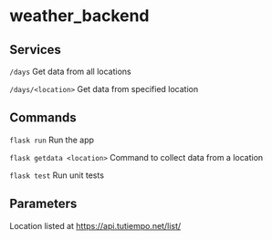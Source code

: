 # weather_backend

## Services
```/days```
Get data from all locations

```/days/<location>```
Get data from specified location

## Commands
```flask run```
Run the app

```flask getdata <location>```
Command to collect data from a location

```flask test```
Run unit tests

## Parameters
Location listed at https://api.tutiempo.net/list/
